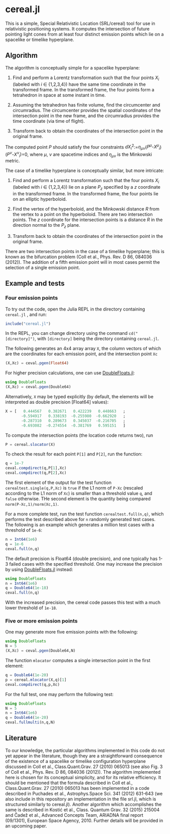 # cereal.jl
This is a simple, Special Relativistic Location (SRL/cereal) tool for use in relativistic positioning systems. It computes the intersection of future pointing light cones from at least four distinct emission points which lie on a spacelike or timelike hyperplane.

## Algorithm

The algorithm is conceptually simple for a spacelike hyperplane:

  1. Find and perform a Lorentz transformation such that the four points *X<sub>i</sub>* (labeled with *i* ∈ {1,2,3,4}) have the same time coordinate in the transformed frame. In the transformed frame, the four points form a tetrahedron in space at some instant in time.

  2. Assuming the tetrahedron has finite volume, find the circumcenter and circumradius. The circumcenter provides the spatial coordinates of the intersection point in the new frame, and the circumradius provides the time coordinate (via time of flight).

  3. Transform back to obtain the coordinates of the intersection point in the original frame.

The computed point *P* should satisfy the four constraints *dX<sub>i</sub>*<sup>2</sup>:=*η<sub>μν</sub>*(*P<sup>μ</sup>-X<sup>μ</sup><sub>i</sub>*)(*P<sup>ν</sup>-X<sup>ν</sup><sub>i</sub>*)=0, where *μ*, *ν* are spacetime indices and *η<sub>μν</sub>* is the Minkowski metric. 

The case of a timelike hyperplane is conceptually similar, but more intricate:

  1. Find and perform a Lorentz transformation such that the four points *X<sub>i</sub>* (labeled with *i* ∈ {1,2,3,4}) lie on a plane *P<sub>z</sub>* specified by a *z* coordinate in the transformed frame. In the transformed frame, the four points lie on an elliptic hyperboloid.

  2. Find the vertex of the hyperboloid, and the Minkowski distance *R* from the vertex to a point on the hyperboloid. There are two intersection points. The *z* coordinate for the intersection points is a distance *R* in the direction normal to the *P<sub>z</sub>* plane.

  3. Transform back to obtain the coordinates of the intersection point in the original frame.

There are two intersection points in the case of a timelike hyperplane; this is known as the bifurcation problem (Coll et al., Phys. Rev. D 86, 084036 (2012)). The addition of a fifth emission point will in most cases permit the selection of a single emission point.

## Example and tests

### Four emission points

To try out the code, open the Julia REPL in the directory containing ```cereal.jl``` , and run:

```julia
include("cereal.jl")
```
In the REPL, you can change directory using the command ```cd("[directory]")```, with ```[directory]``` being the directory containing ```cereal.jl```.

The following generates an 4x4 array array ```X```, the column vectors of which are the coordinates for each emission point, and the intersection point ```Xc```

```julia
(X,Xc) = ceval.pgen(Float64)
```
For higher precision calculations, one can use [DoubleFloats.jl](https://github.com/JuliaMath/DoubleFloats.jl):

```julia
using DoubleFloats
(X,Xc) = ceval.pgen(Double64)
```

Alternatively, ```X``` may be typed explicitly (by default, the elements will be interpreted as double precision [Float64] values):

```julia
X = [   0.444567   0.382671   0.422239   0.448663   ;
       -0.594917   0.338193  -0.255980  -0.662920   ;
       -0.287310   0.289673   0.345037  -0.216705   ;
       -0.693082  -0.274554  -0.381769   0.595151   ]
```

To compute the intersection points (the location code returns two), run

```julia
P = cereal.slocator(X)
```

To check the result for each point ```P[1]``` and ```P[2]```, run the function:

```julia
q = 1e-7
ceval.compdirect(q,P[1],Xc)
ceval.compdirect(q,P[2],Xc)
```

The first element of the output for the test function ```cerealtest.single(q,P,Xc)``` is ```true``` if the L1 norm of ```P-Xc``` (rescaled according to the L1 norm of ```Xc```) is smaller than a threshold value ```q```, and ```false``` otherwise. THe second element is the quantity being compared ```norm(P-Xc,1)/norm(Xc,1)```.

For a more complete test, run the test function ```cerealtest.full(n,q)```, which performs the test described above for ```n``` randomly generated test cases. The following is an example which generates a million test cases with a threshold of ```1e-6```:

```julia
n = Int64(1e6)
q = 1e-6
ceval.full(n,q)
```

The default precision is Float64 (double precision), and one typically has 1-3 failed cases with the specified threshold. One may increase the precision by using [DoubleFloats.jl](https://github.com/JuliaMath/DoubleFloats.jl) instead:

```julia
using DoubleFloats
n = Int64(1e6)
q = Double64(1e-18)
ceval.full(n,q)
```

With the increased precision, the cereal code passes this test with a much lower threshold of ```1e-18```.

### Five or more emission points

One may generate more five emission points with the following:

```julia
using DoubleFloats
N = 5
(X,Xc) = ceval.pgen(Double64,N)
```

The function ```mlocator``` computes a single intersection point in the first element:

```julia
q = Double64(1e-20)
p = cereal.mlocator(X,q)[1]
ceval.compdirect(q,p,Xc)
```

For the full test, one may perform the following test:
```julia
using DoubleFloats
N = 5
n = Int64(1e6)
q = Double64(1e-20)
ceval.fullmulti(n,q,N)
```

## Literature

To our knowledge, the particular algorithms implemented in this code do not yet appear in the literature, though they are a straightforward consequence of the existence of a spacelike or timelike configuration hyperplane discussed in Coll et al., Class.Quant.Grav. 27 (2010) 065013 (see also Fig. 3 of Coll et al., Phys. Rev. D 86, 084036 (2012)). The algorithm implemented here is chosen for its conceptual simplicity, and for its relative efficiency. It should be mentioned that the formula described in Coll et al., Class.Quant.Grav. 27 (2010) 065013 has been implemented in a code described in Puchades et al., Astrophys.Space Sci. 341 (2012) 631-643 (we also include in this repository an implementation in the file srl.jl, which is structured similarly to cereal.jl). Another algorithm which accomplishes the same is described in Kostić et al., Class. Quantum Grav. 32 (2015) 215004 and Čadež et al., Advanced Concepts Team, ARIADNA final report (09/1301), European Space Agency, 2010. Further details will be provided in an upcoming paper.

